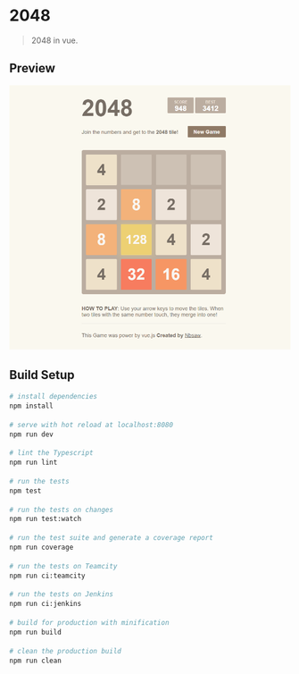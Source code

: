 # 2048

> 2048 in vue.

## Preview
![2048](./media/preview.png)

## Build Setup

``` bash
# install dependencies
npm install

# serve with hot reload at localhost:8080
npm run dev

# lint the Typescript
npm run lint

# run the tests
npm test

# run the tests on changes
npm run test:watch

# run the test suite and generate a coverage report
npm run coverage

# run the tests on Teamcity
npm run ci:teamcity

# run the tests on Jenkins
npm run ci:jenkins

# build for production with minification
npm run build

# clean the production build
npm run clean
```
